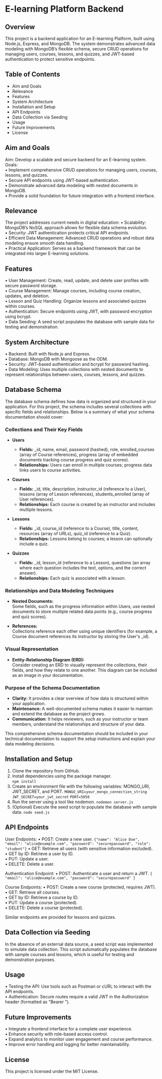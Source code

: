 # E-learning Platform Backend

## Overview
This project is a backend application for an E-learning Platform, built using Node.js, Express, and MongoDB. The system demonstrates advanced data modeling with MongoDB’s flexible schema, secure CRUD operations for managing users, courses, lessons, and quizzes, and JWT-based authentication to protect sensitive endpoints.

## Table of Contents
- Aim and Goals
- Relevance
- Features
- System Architecture
- Installation and Setup
- API Endpoints
- Data Collection via Seeding
- Usage
- Future Improvements
- License

## Aim and Goals
Aim: Develop a scalable and secure backend for an E-learning system.  
Goals:  
• Implement comprehensive CRUD operations for managing users, courses, lessons, and quizzes.  
• Secure API endpoints using JWT-based authentication.  
• Demonstrate advanced data modeling with nested documents in MongoDB.  
• Provide a solid foundation for future integration with a frontend interface.

## Relevance
The project addresses current needs in digital education:
• Scalability: MongoDB’s NoSQL approach allows for flexible data schema evolution.  
• Security: JWT authentication protects critical API endpoints.  
• Efficient Data Management: Advanced CRUD operations and robust data modeling ensure smooth data handling.  
• Practical Application: Serves as a backend framework that can be integrated into larger E-learning solutions.

## Features
• User Management: Create, read, update, and delete user profiles with secure password storage.  
• Course Management: Manage courses, including course creation, updates, and deletion.  
• Lesson and Quiz Handling: Organize lessons and associated quizzes within courses.  
• Authentication: Secure endpoints using JWT, with password encryption using bcrypt.  
• Data Seeding: A seed script populates the database with sample data for testing and demonstration.

## System Architecture
• Backend: Built with Node.js and Express.  
• Database: MongoDB with Mongoose as the ODM.  
• Security: JWT-based authentication and bcrypt for password hashing.  
• Data Modeling: Uses multiple collections with nested documents to represent relationships between users, courses, lessons, and quizzes.

## Database Schema

The database schema defines how data is organized and structured in your application. For this project, the schema includes several collections with specific fields and relationships. Below is a summary of what your schema documentation should cover:

### Collections and Their Key Fields

- **Users**
  - **Fields:** _id, name, email, password (hashed), role, enrolled_courses (array of Course references), progress (array of embedded documents tracking course progress and quiz scores).
  - **Relationships:** Users can enroll in multiple courses; progress data links users to course activities.

- **Courses**
  - **Fields:** _id, title, description, instructor_id (reference to a User), lessons (array of Lesson references), students_enrolled (array of User references).
  - **Relationships:** Each course is created by an instructor and includes multiple lessons.

- **Lessons**
  - **Fields:** _id, course_id (reference to a Course), title, content, resources (array of URLs), quiz_id (reference to a Quiz).
  - **Relationships:** Lessons belong to courses; a lesson can optionally include a quiz.

- **Quizzes**
  - **Fields:** _id, lesson_id (reference to a Lesson), questions (an array where each question includes the text, options, and the correct answer).
  - **Relationships:** Each quiz is associated with a lesson.

### Relationships and Data Modeling Techniques

- **Nested Documents:**  
  Some fields, such as the progress information within Users, use nested documents to store multiple related data points (e.g., course progress and quiz scores).

- **References:**  
  Collections reference each other using unique identifiers (for example, a Course document references its instructor by storing the User's _id).

### Visual Representation

- **Entity-Relationship Diagram (ERD):**  
  Consider creating an ERD to visually represent the collections, their fields, and how they relate to one another. This diagram can be included as an image in your documentation.

### Purpose of the Schema Documentation

- **Clarity:** It provides a clear overview of how data is structured within your application.
- **Maintenance:** A well-documented schema makes it easier to maintain and extend the database as the project grows.
- **Communication:** It helps reviewers, such as your instructor or team members, understand the relationships and structure of your data.

This comprehensive schema documentation should be included in your technical documentation to support the setup instructions and explain your data modeling decisions.

## Installation and Setup
1. Clone the repository from GitHub.  
2. Install dependencies using the package manager.  
```npm install```
3. Create an environment file with the following variables: MONGO_URI, JWT_SECRET, and PORT.
```MONGO_URI=your_mongo_connection_string```
```JWT_SECRET=your_jwt_secret```
```PORT=5050```
5. Run the server using a tool like nodemon.
```nodemon server.js```
7. (Optional) Execute the seed script to populate the database with sample data. ```node seed.js```

## API Endpoints
User Endpoints:
• POST: Create a new user. ```{"name": "Alice Doe", "email": "alice@example.com", "password": "securepassword", "role": "student"}```
• GET: Retrieve all users (with sensitive information excluded).  
• GET by ID: Retrieve a user by ID.  
• PUT: Update a user.  
• DELETE: Delete a user.

Authentication Endpoint:
• POST: Authenticate a user and return a JWT. ```{ "email": "alice@example.com", "password": "securepassword" }```

Course Endpoints:
• POST: Create a new course (protected, requires JWT).  
• GET: Retrieve all courses.  
• GET by ID: Retrieve a course by ID.  
• PUT: Update a course (protected).  
• DELETE: Delete a course (protected).

Similar endpoints are provided for lessons and quizzes.

## Data Collection via Seeding
In the absence of an external data source, a seed script was implemented to simulate data collection. This script automatically populates the database with sample courses and lessons, which is useful for testing and demonstration purposes.

## Usage
• Testing the API: Use tools such as Postman or cURL to interact with the API endpoints.  
• Authentication: Secure routes require a valid JWT in the Authorization header (formatted as "Bearer <token>").

## Future Improvements
• Integrate a frontend interface for a complete user experience.  
• Enhance security with role-based access control.  
• Expand analytics to monitor user engagement and course performance.  
• Improve error handling and logging for better maintainability.

## License
This project is licensed under the MIT License.
